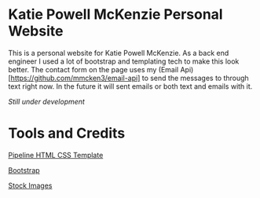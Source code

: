 # Katie Powell McKenzie Personal Website

This is a personal website for Katie Powell McKenzie. As a back end engineer I used a lot of bootstrap and templating tech to make this look better. The contact form on the page uses my (Email Api)[https://github.com/mmcken3/email-api] to send the messages to through text right now. In the future it will sent emails or both text and emails with it. 

*Still under development*

# Tools and Credits

[Pipeline HTML CSS Template](http://www.templatemo.com/tm-498-stimulus)

[Bootstrap](http://getbootstrap.com/)

[Stock Images](http://startupstockphotos.com/)

